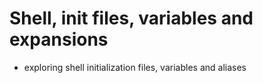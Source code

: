 # Shell, init files, variables and expansions

* exploring shell initialization files, variables and aliases
